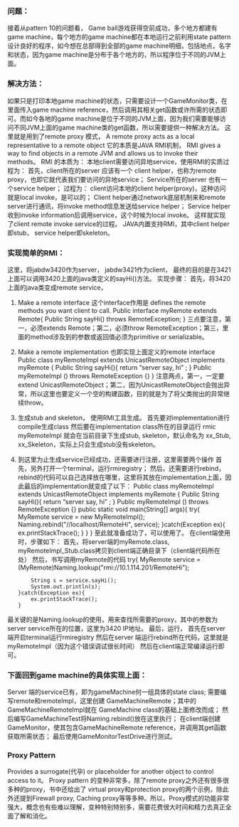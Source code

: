 ### 问题：
接着从pattern 10的问题看，
Game ball游戏获得空前成功，多个地方都建有game machine，每个地方的game machine都在本地运行之前利用state pattern设计良好的程序，如今想在总部得到全部的game machine明细，包括地点，名字和状态，因为game machine是分布于各个地方的，所以程序位于不同的JVM上面。
### 解决方法：
如果只是打印本地game machine的状态，只需要设计一个GameMonitor类，在里面传入game machine reference，然后调用其相关get函数或许所需的状态即可。而如今各地的game machine是位于不同的JVM上面，因为我们需要能够访问不同JVM上面的game machine类的get函数，所以需要提供一种解决方法。
这里就是用到了remote proxy 模式，
A remote proxy acts as a local representative to a remote object
它的本质是JAVA RMI机制，
RMI gives a way to find objects in a remote JVM and allows us to invoke their methods。
RMI 的本质为：
本地client需要访问异地service，使用RMI的实质过程为：
首先，client所在的server 应该有一个 client helper，也称为remote proxy，也即它就代表我们要访问的异地service；
Service所在的server 也有一个service helper；
过程为： client访问本地的client helper(proxy)，这种访问就是local  invoke，是可以的；
Client helper通过network底层机制来和remote server进行通讯，将invoke method信息发送给service helper；
Service helper 收到invoke information后调用service，这个时候为local invoke。
这样就实现了client remote invoke service的过程。
JAVA内置支持RMI，其中client helper即stub，  service helper即skeleton。
### 实现简单的RMI：
这里，将jabdw3420作为server， jabdw3421作为client，
最终的目的是在3421上面可以调用3420上面的java类定义的sayHi()方法。
实现步骤：
首先，将3420上面的java类变成remote service，
1.	Make a remote interface
这个interface作用是 defines the remote methods you want client  to call.
Public interface myRemote extends Remote{
Public String sayHi() throws RemoteException;
}
三点要注意，第一，必须extends Remote；第二，必须throw RemoteException；第三，里面的method涉及到的参数或返回值必须为primitive or serializable。
2.	Make a remote implementation
也即实现上面定义的remote interface
  Public class myRemoteImpl extends UnicastRemoteObject implements myRemote {
	Public String sayHi(){ return “server say, hi” ; }
	Public myRemoteImpl () throws RemoteException {}
}
注意两点，第一，一定要extend UnicastRemoteObject；第二，因为UnicastRemoteObject会抛出异常，所以这里也要定义一个空的构建函数，目的就是为了将父类抛出的异常继续throw。
3.	生成stub and skeleton，
使用RMI工具生成。
首先要对implementation进行compile生成class
然后要在implementation class所在的目录运行  rmic myRemoteImpl
就会在当前目录下生成stub, skeleton，默认命名为 xx_Stub,  xx_Skeleton，实际上只会生成stub没有skeleton。
4.	到这里为止生成service已经成功，还需要进行注册，这里需要两个操作
首先，另外打开一个terminal，运行rmiregistry；
然后，还需要进行rebind，rebind的代码可以自己选择放在哪里，这里将其放在implementation上面，因此最后的implementation就变成了以下：
  Public class myRemoteImpl extends UnicastRemoteObject implements myRemote {
	Public String sayHi(){ return “server say, hi” ; }
	Public myRemoteImpl () throws RemoteException {}
	public static void main(String[] args){
		try{
			MyRemote service = new MyRemoteImpl();
			Naming.rebind(&quot;//localhost/RemoteHi&quot;, service);
		}catch(Exception ex){
			ex.printStackTrace();
		}
	}
}
至此就准备成功了，可以使用了。
在client端使用时，步骤如下：
首先，将server端的myRemote.class,  myRemoteImpl_Stub.class拷贝到client端正确目录下（client端代码所在处）
然后，书写调用myRemote的代码
		try{
			MyRemote service = (MyRemote)Naming.lookup(&quot;rmi://10.1.114.201/RemoteHi&quot;);
			
			String s = service.sayHi();
			System.out.println(s);
		}catch(Exception ex){
			ex.printStackTrace();
		}
最关键的是Naming.lookup的使用，用来查找所需要的proxy，其中的参数为server service所在的位置，这里为3420 IP地址。
最后，运行，
首先在server 端开启terminal运行rmiregistry
然后在server 端运行rebind所在代码，这里就是myRemoteImpl（因为这个错误调试很长时间）
然后在client端正常编译运行即可。
### 下面回到game machine的具体实现上面：
Server 端的service已有，即为gameMachine何一组具体的state class;
需要编写remote和remoteImpl，这里创建 GameMachineRemote；其中的GameMachineRemoteImpl就在 GameMachine class的基础上面修改而成；
然后编写GameMachineTest将Naming.rebind()放在这里执行；
在client端创建GameMonitor，使其包含GameMachineRemote reference，并调用其get函数获取所需状态；
最后使用GameMonitorTestDrive进行测试。
### Proxy Pattern
Provides a surrogate(代孕) or placeholder for another object to control access to it。
Proxy pattern 的变种非常多，除了remote proxy之外还有很多很多种的proxy，书中还给出了 virtual proxy和protection proxy的两个示例，除此外还提到Firewall proxy, Caching proxy等等多种。所以，Proxy模式的功能非常强大，概念也有些难以理解，变种特别特别多，需要花费很大时间和精力去真正全面了解和消化。
